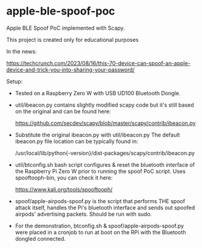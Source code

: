 # apple-ble-spoof-poc

Apple BLE Spoof PoC implemented with Scapy.

This project is created only for educational purposes

In the news:

https://techcrunch.com/2023/08/16/this-70-device-can-spoof-an-apple-device-and-trick-you-into-sharing-your-password/

Setup:

* Tested on a Raspberry Zero W with USB UD100 Bluetooth Dongle.

* util/ibeacon.py contains slightly modified scapy code but it's still based on the original and can be found here:
   
  https://github.com/secdev/scapy/blob/master/scapy/contrib/ibeacon.py

* Substitute the original ibeacon.py with util/ibeacon.py
  The default ibeacon.py file location can be typically found in:
  
  /usr/local/lib/python{-version}/dist-packages/scapy/contrib/ibeacon.py


* util/btconfig.sh bash script configures & reset the bluetooth interface of the Raspberry Pi Zero W prior to running 
  the spoof PoC script. Uses spooftooph-bin, you can check it here:
  
  https://www.kali.org/tools/spooftooph/


* spoof/apple-airpods-spoof.py is the script that performs THE spoof attack itself, handles the Pi's bluetooth 
  interface and sends out spoofed airpods' advertising packets. Should be run with sudo.

* For the demonstration, btconfig.sh & spoof/apple-airpods-spoof.py were placed in a cronjob to run at boot on the RPi 
  with the Bluetooth dongled connected.




